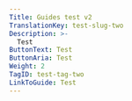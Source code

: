 ```yaml
---
Title: Guides test v2
TranslationKey: test-slug-two
Description: >-
  Test
ButtonText: Test
ButtonAria: Test
Weight: 2
TagID: test-tag-two
LinkToGuide: Test
---
```


